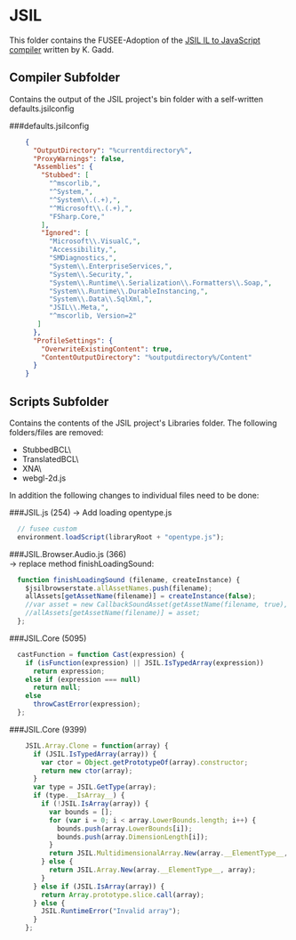 JSIL
====

This folder contains the FUSEE-Adoption of the [JSIL IL to JavaScript compiler](https://github.org/kg/JSIL "JSIL") written by K. Gadd.



Compiler Subfolder
------------------
Contains the output of the JSIL project's
   bin folder with a self-written defaults.jsilconfig

###defaults.jsilconfig
```JSON
	{
	  "OutputDirectory": "%currentdirectory%",
	  "ProxyWarnings": false,
	  "Assemblies": {
	    "Stubbed": [
	      "^mscorlib,",
	      "^System,",
	      "^System\\.(.+),",
	      "^Microsoft\\.(.+),",
	      "FSharp.Core,"
	    ],
	    "Ignored": [
	      "Microsoft\\.VisualC,",
	      "Accessibility,",
	      "SMDiagnostics,",
	      "System\\.EnterpriseServices,",
	      "System\\.Security,",
	      "System\\.Runtime\\.Serialization\\.Formatters\\.Soap,",
	      "System\\.Runtime\\.DurableInstancing,",
	      "System\\.Data\\.SqlXml,",
	      "JSIL\\.Meta,",
	 	  "^mscorlib, Version=2"
	   ]
	  },
	  "ProfileSettings": {
	    "OverwriteExistingContent": true,
	    "ContentOutputDirectory": "%outputdirectory%/Content"
	  }
	}
```

Scripts Subfolder
-----------------
Contains the contents of the JSIL project's Libraries folder. The following folders/files are removed:

  - StubbedBCL\
  - TranslatedBCL\
  - XNA\
  - webgl-2d.js


In addition the following changes to individual files need to be done:

###JSIL.js (254)
-> Add loading opentype.js
```JavaScript
  // fusee custom
  environment.loadScript(libraryRoot + "opentype.js");  
```

###JSIL.Browser.Audio.js (366)  
-> replace method finishLoadingSound:
```JavaScript
  function finishLoadingSound (filename, createInstance) {
    $jsilbrowserstate.allAssetNames.push(filename);
    allAssets[getAssetName(filename)] = createInstance(false);
    //var asset = new CallbackSoundAsset(getAssetName(filename, true), createInstance);
    //allAssets[getAssetName(filename)] = asset;
  };
```

###JSIL.Core (5095)
```JavaScript
  castFunction = function Cast(expression) {
    if (isFunction(expression) || JSIL.IsTypedArray(expression))
      return expression;
    else if (expression === null)
      return null;
    else
      throwCastError(expression);
  };
```

###JSIL.Core (9399)
```JavaScript
	JSIL.Array.Clone = function(array) {
	  if (JSIL.IsTypedArray(array)) {
	    var ctor = Object.getPrototypeOf(array).constructor;
	    return new ctor(array);
	  }
	  var type = JSIL.GetType(array);
	  if (type.__IsArray__) {
	    if (!JSIL.IsArray(array)) {
	      var bounds = [];
	      for (var i = 0; i < array.LowerBounds.length; i++) {
	        bounds.push(array.LowerBounds[i]);
	        bounds.push(array.DimensionLength[i]);
	      }
	      return JSIL.MultidimensionalArray.New(array.__ElementType__, bounds, array.Items);
	    } else {
	      return JSIL.Array.New(array.__ElementType__, array);
	    }
	  } else if (JSIL.IsArray(array)) {
	    return Array.prototype.slice.call(array);
	  } else {
	    JSIL.RuntimeError("Invalid array");
	  }
	};
```
